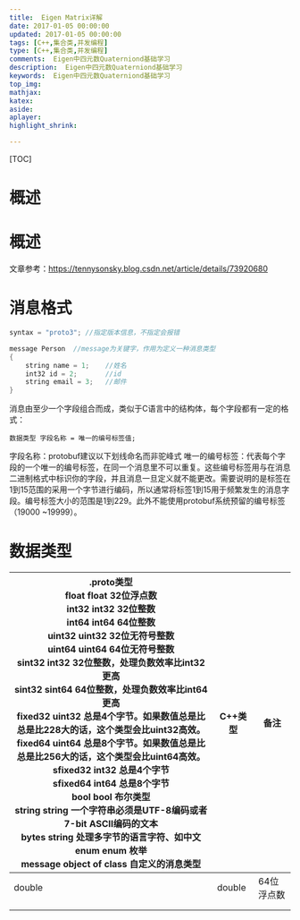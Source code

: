 ```yaml
---
title:  Eigen Matrix详解
date: 2017-01-05 00:00:00
updated: 2017-01-05 00:00:00
tags: [C++,集合类,并发编程]
type: [C++,集合类,并发编程]
comments:  Eigen中四元数Quaterniond基础学习
description:  Eigen中四元数Quaterniond基础学习
keywords:  Eigen中四元数Quaterniond基础学习
top_img:
mathjax:
katex:
aside:
aplayer:
highlight_shrink:

---
```


[TOC]

# 概述



# 概述

文章参考：https://tennysonsky.blog.csdn.net/article/details/73920680



# 消息格式

```c++
syntax = "proto3"; //指定版本信息，不指定会报错

message Person  //message为关键字，作用为定义一种消息类型
{
    string name = 1;    //姓名
    int32 id = 2;       //id
    string email = 3;   //邮件
}
```

消息由至少一个字段组合而成，类似于C语言中的结构体，每个字段都有一定的格式：



```
数据类型 字段名称 = 唯一的编号标签值;
```

字段名称：protobuf建议以下划线命名而非驼峰式
		唯一的编号标签：代表每个字段的一个唯一的编号标签，在同一个消息里不可以重复。这些编号标签用与在消息二进制格式中标识你的字段，并且消息一旦定义就不能更改。需要说明的是标签在1到15范围的采用一个字节进行编码，所以通常将标签1到15用于频繁发生的消息字段。编号标签大小的范围是1到229。此外不能使用protobuf系统预留的编号标签（19000 ~19999）。



# 数据类型

| .proto类型<br />float	float	32位浮点数<br/>int32	int32	32位整数<br/>int64	int64	64位整数<br/>uint32	uint32	32位无符号整数<br/>uint64	uint64	64位无符号整数<br/>sint32	int32	32位整数，处理负数效率比int32更高<br/>sint32	sint64	64位整数，处理负数效率比int64更高<br/>fixed32	uint32	总是4个字节。如果数值总是比总是比228大的话，这个类型会比uint32高效。<br/>fixed64	uint64	总是8个字节。如果数值总是比总是比256大的话，这个类型会比uint64高效。<br/>sfixed32	int32	总是4个字节<br/>sfixed64	int64	总是8个字节<br/>bool	bool	布尔类型<br/>string	string	一个字符串必须是UTF-8编码或者7-bit ASCII编码的文本<br/>bytes	string	处理多字节的语言字符、如中文<br/>enum	enum	枚举<br/>message	object of class	自定义的消息类型<br/> | C++类型 | 备注       |
| ------------------------------------------------------------ | ------- | ---------- |
| double                                                       | double  | 64位浮点数 |
|                                                              |         |            |
|                                                              |         |            |








